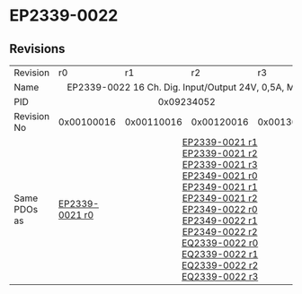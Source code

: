 # EP2339-0022

## Revisions
<table>
<tr>
<td>Revision</td>
<td>r0</td>
<td>r1</td>
<td>r2</td>
<td>r3</td>
</tr>
<tr>
<td>Name</td>
<td colspan=4 align="center">EP2339-0022 16 Ch. Dig. Input/Output 24V, 0,5A, M12</td>
</tr>
<tr>
<td>PID</td>
<td colspan=4 align="center">0x09234052</td>
</tr>
<tr>
<td>Revision No</td>
<td>0x00100016</td>
<td>0x00110016</td>
<td>0x00120016</td>
<td>0x00130016</td>
</tr>
<tr>
<td>Same PDOs as</td>
<td><a href="EP2339-0021.md">EP2339-0021 r0</a></td>
<td colspan=3 align="center"><a href="EP2339-0021.md">EP2339-0021 r1</a><br/><a href="EP2339-0021.md">EP2339-0021 r2</a><br/><a href="EP2339-0021.md">EP2339-0021 r3</a><br/><a href="EP2349-0021.md">EP2349-0021 r0</a><br/><a href="EP2349-0021.md">EP2349-0021 r1</a><br/><a href="EP2349-0021.md">EP2349-0021 r2</a><br/><a href="EP2349-0022.md">EP2349-0022 r0</a><br/><a href="EP2349-0022.md">EP2349-0022 r1</a><br/><a href="EP2349-0022.md">EP2349-0022 r2</a><br/><a href="EQ2339-0022.md">EQ2339-0022 r0</a><br/><a href="EQ2339-0022.md">EQ2339-0022 r1</a><br/><a href="EQ2339-0022.md">EQ2339-0022 r2</a><br/><a href="EQ2339-0022.md">EQ2339-0022 r3</a></td>
</tr>
</table>
